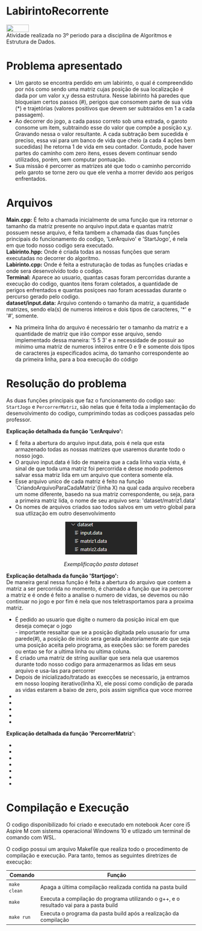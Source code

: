# LabirintoRecorrente
<img align="center" height="20px" width="60px" src="https://img.shields.io/badge/C%2B%2B-00599C?style=for-the-badge&logo=c%2B%2B&logoColor=white"/> </br>
Atividade realizada no 3º periodo para a disciplina de Algoritmos e Estrutura de Dados.

# Problema apresentado
- Um garoto se encontra perdido em um labirinto, o qual é compreendido por nós como sendo uma matriz cujas posição de sua localização é dada por um valor x,y dessa estrutura. Nesse labirinto há paredes que bloqueiam certos passos (#), perigos que consomem parte de sua vida (*) e trajetórias (valores positivos que devem ser subtraídos em 1 a cada passagem).
- Ao decorrer do jogo, a cada passo correto sob uma estrada, o garoto consome um item, subtraindo esse do valor que compõe a posição x,y. Gravando nessa o valor resultante. A cada subtração bem sucedida é preciso, essa vai para um banco de vida que cheio (a cada 4 ações bem sucedidas) lhe retorna 1 de vida em seu contador. Contudo, pode haver partes do caminho com zero itens, esses devem continuar sendo utilizados, porém, sem computar pontuação.
- Sua missão é percorrer as matrizes até que todo o caminho percorrido pelo garoto se torne zero ou que ele venha a morrer devido aos perigos enfrentados.

# Arquivos
<strong>Main.cpp:</strong> É feito a chamada inicialmente de uma função que ira retornar o tamanho da matriz presente no arquivo input.data e quantas matriz possuem nesse arquivo, é feita tambem a chamada das duas funções principais do funcionamento do codigo, 'LerArquivo' e 'StartJogo', é nela em que todo nosso codigo sera executado.<br>
<strong>Labirinto.hpp:</strong> Onde é criada todas as nossas funções que seram executadas no decorrer do algoritmo.<br>
<strong>Labirinto.cpp:</strong> Onde é feita a estruturação de todas as funções criadas e onde sera desenvolvido todo o codigo.<br>
<strong>Terminal:</strong> Aparece ao usuario, quantas casas foram percorridas durante a execução do codigo, quantos itens foram coletados, a quantidade de perigos enfrentados e quantas posiçoes nao foram acessadas durante o percurso gerado pelo codigo.<br>
<strong>dataset/input.data:</strong> Arquivo contendo o tamanho da matriz, a quantidade matrizes, sendo ela(s) de numeros inteiros e dois tipos de caracteres, '*' e '#',  somente.
<ul>
  <li>Na primeira linha do arquivo é necessário ter o tamanho da matriz e a quantidade de matriz que irão compor esse arquivo, sendo implementado dessa maneira: '5 5 3' e a necessidade de possuir ao mínimo uma matriz de numeros inteiros entre 0 e 9 e somente dois tipos de caracteres ja especificados acima, do tamanho correspondente ao da primeira linha, para a boa execução do código</li>
</ul>

# Resolução do problema 
As duas funções principais que faz o funcionamento do codigo sao: `StartJogo` e `PercorrerMatriz`, são nelas que é feita toda a implementação do desenvolvimento do codigo, cumprimindo todas as codiçoes passadas pelo professor.<br>

<strong>Explicação detalhada da função 'LerArquivo':</strong>

<ul>
<li>É feita a abertura do arquivo input.data, pois é nela que esta armazenado todas as nossas matrizes que usaremos durante todo o nosso jogo.</li>
<li>O arquivo input.data é lido de maneira que a cada linha vazia vista, é sinal de que toda uma matriz foi percorrida e desse modo podemos salvar essa matriz lida em um arquivo que contera somente ela.</li>
<li>Esse arquivo unico de cada matriz é feito na função `CriandoArquivoParaCadaMatriz`(linha X) na qual cada arquivo recebera um nome diferente, basedo na sua matriz correspondente, ou seja, para a primeira matriz lida, o nome de seu arquivo sera: 'dataset/matriz1.data'</li>
<li>Os nomes de arquivos criados sao todos salvos em um vetro global para sua utlização em outro desenvolvimento</li>
</ul>

<div align="center">
  <img src="/imgs/ArquivosCriados_Exemplo.PNG" alt="Pasta Dataset">
  <p align="center"><em> Exemplificação pasta dataset </em></p>
</div>

<strong>Explicação detalhada da função 'Startjogo':</strong><br>
De maneira geral nessa função é feita a abertura do arquivo que contem a matriz a ser percorrida no momento, é chamado a função que ira percorrer a matriz e é onde é feito a analise o numero de vidas, se devemos ou não continuar no jogo e por fim é nela que nos teletrasportamos para a proxima matriz. 

<ul>
<li>É pedido ao usuario que digite o numero da posição inical em que deseja começar o jogo</li>
  - importante ressaltar que se a posição digitada pelo ususario for uma parede(#), a posição de inicio sera gerada aleatoriamente ate que seja uma posição aceita pelo programa, as exeções são: se forem paredes ou entao se for a ultima linha ou ultima coluna.   
<li>É criado uma matriz de string auxiliar que sera nela que usaremos durante todo nosso codigo para armazenarmos as lidas em seus arquivo e usa-las para percorrer</li>
<li>Depois de inicializado/tratado as execções se necessario, ja entramos em nosso looping iterativo(linha X), ele possi como condição de parada as vidas estarem a baixo de zero, pois assim significa que voce morree</li>
<li></li>
<li></li>
<li></li>
<li></li>
<li></li>
</ul>

<strong>Explicação detalhada da função 'PercorrerMatriz':</strong>
<ul>
<li></li>
<li></li>
<li></li>
<li></li>
<li></li>
<li></li>
<li></li>
</ul>

# Compilação e Execução

O codigo disponibilizado foi criado e executado em notebook Acer core i5 Aspire M com sistema operacional Windowns 10 e utlizado um terminal de comando com WSL.

O codigo possui um arquivo Makefile que realiza todo o procedimento de compilação e execução. Para tanto, temos as seguintes diretrizes de execução:


| Comando                |  Função                                                                                           |                     
| -----------------------| ------------------------------------------------------------------------------------------------- |
|  `make clean`          | Apaga a última compilação realizada contida na pasta build                                        |
|  `make`                | Executa a compilação do programa utilizando o g++, e o resultado vai para a pasta build           |
|  `make run`            | Executa o programa da pasta build após a realização da compilação                                 |
